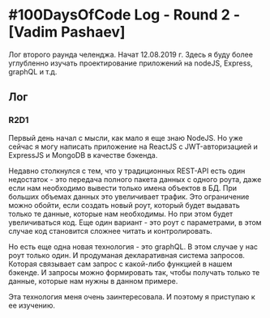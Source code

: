 # #100DaysOfCode Log - Round 2 - [Vadim Pashaev]

Лог второго раунда челенджа. Начат 12.08.2019 г.
Здесь я буду более углубленно изучать проектирование приложений на nodeJS, Express, graphQL и т.д.

## Лог

### R2D1 
Первый день начал с мысли, как мало я еще знаю NodeJS.
Но уже сейчас я могу написать приложение на ReactJS с
JWT-авторизацией и ExpressJS и MongoDB в качестве бэкенда.

Недавно столкнулся с тем, что у традиционных REST-API есть один недостаток -
это передача полного пакета данных с одного роута, даже если нам необходимо
вывести только имена объектов в БД. При больших объемах данных это увеличивает трафик.
Это ограничение можно обойти, если создать новый роут, который будет выдавать только
те данные, которые нам необходимы. Но при этом будет увеличиваться код. Еще один
вариант - это роут с параметрами, в этом случае код становится сложнее читать и
контролировать.

Но есть еще одна новая технология - это graphQL. В этом случае у нас роут только один.
И продуманая декларативная система запросов. Которая связывает сам запрос с какой-либо
функцией в нашем бэкенде. И запросы можно формировать так, чтобы получать только те данные,
которые нам нужны в данном примере.

Эта технология меня очень заинтересовала. И поэтому я приступаю к ее изучению.
